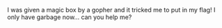 I was given a magic box by a gopher and it tricked me to put in my flag! I only have garbage now... can you help me?
